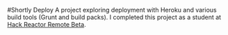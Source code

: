#Shortly Deploy
A project exploring deployment with Heroku and various build tools (Grunt and build packs). I completed this project as a student at [Hack Reactor Remote Beta](http://www.hackreactor.com/remote-beta).